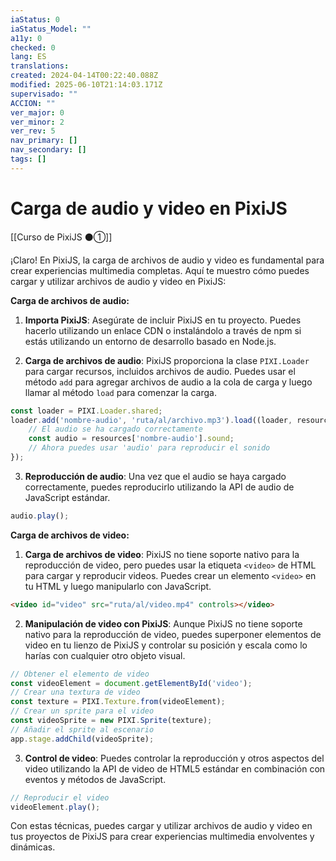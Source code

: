 ```yaml
---
iaStatus: 0
iaStatus_Model: ""
a11y: 0
checked: 0
lang: ES
translations: 
created: 2024-04-14T00:22:40.088Z
modified: 2025-06-10T21:14:03.171Z
supervisado: ""
ACCION: ""
ver_major: 0
ver_minor: 2
ver_rev: 5
nav_primary: []
nav_secondary: []
tags: []
---
```

# Carga de audio y video en PixiJS

[[Curso de PixiJS ⚫①]]

¡Claro! En PixiJS, la carga de archivos de audio y video es fundamental para crear experiencias multimedia completas. Aquí te muestro cómo puedes cargar y utilizar archivos de audio y video en PixiJS:

**Carga de archivos de audio:**

1. **Importa PixiJS**: Asegúrate de incluir PixiJS en tu proyecto. Puedes hacerlo utilizando un enlace CDN o instalándolo a través de npm si estás utilizando un entorno de desarrollo basado en Node.js.

2. **Carga de archivos de audio**: PixiJS proporciona la clase `PIXI.Loader` para cargar recursos, incluidos archivos de audio. Puedes usar el método `add` para agregar archivos de audio a la cola de carga y luego llamar al método `load` para comenzar la carga.

```javascript
const loader = PIXI.Loader.shared;
loader.add('nombre-audio', 'ruta/al/archivo.mp3').load((loader, resources) => {
    // El audio se ha cargado correctamente
    const audio = resources['nombre-audio'].sound;
    // Ahora puedes usar 'audio' para reproducir el sonido
});
```

3. **Reproducción de audio**: Una vez que el audio se haya cargado correctamente, puedes reproducirlo utilizando la API de audio de JavaScript estándar.

```javascript
audio.play();
```

**Carga de archivos de video:**

1. **Carga de archivos de video**: PixiJS no tiene soporte nativo para la reproducción de video, pero puedes usar la etiqueta `<video>` de HTML para cargar y reproducir videos. Puedes crear un elemento `<video>` en tu HTML y luego manipularlo con JavaScript.

```html
<video id="video" src="ruta/al/video.mp4" controls></video>
```

2. **Manipulación de video con PixiJS**: Aunque PixiJS no tiene soporte nativo para la reproducción de video, puedes superponer elementos de video en tu lienzo de PixiJS y controlar su posición y escala como lo harías con cualquier otro objeto visual.

```javascript
// Obtener el elemento de video
const videoElement = document.getElementById('video');
// Crear una textura de video
const texture = PIXI.Texture.from(videoElement);
// Crear un sprite para el video
const videoSprite = new PIXI.Sprite(texture);
// Añadir el sprite al escenario
app.stage.addChild(videoSprite);
```

3. **Control de video**: Puedes controlar la reproducción y otros aspectos del video utilizando la API de video de HTML5 estándar en combinación con eventos y métodos de JavaScript.

```javascript
// Reproducir el video
videoElement.play();
```

Con estas técnicas, puedes cargar y utilizar archivos de audio y video en tus proyectos de PixiJS para crear experiencias multimedia envolventes y dinámicas.